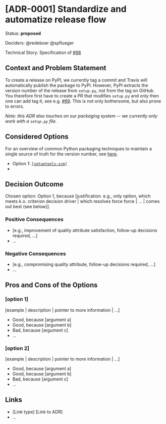 # [ADR-0001] Standardize and automatize release flow

Status: **proposed**

Deciders: @redeboer @spflueger

Technical Story: Specification of [#68](https://github.com/ComPWA/expertsystem/issues/68)

## Context and Problem Statement

To create a release on PyPI, we currently tag a commit and Travis will automatically publish the package to PyPI. However, PyPI extracts the version number of the release from `setup.py`, not from the tag on GitHub. You therefore first have to create a PR that modifies `setup.py` and only then one can add tag it, see e.g. [#69](https://github.com/ComPWA/expertsystem/pull/69). This is not only bothersome, but also prone to errors.

*Note: this ADR also touches on our packaging system -- we currently only work with a `setup.py` file.*

## Considered Options

For an overview of common Python packaging techniques to maintain a single source of truth for the version number, see [here](https://packaging.python.org/guides/single-sourcing-package-version/).

* Option 1: [`[setuptools-scm]`](https://pypi.org/project/setuptools-scm/)
*

## Decision Outcome

Chosen option: Option 1, because [justification. e.g., only option, which meets k.o. criterion decision driver | which resolves force force | … | comes out best (see below)].

### Positive Consequences <!-- optional -->

* [e.g., improvement of quality attribute satisfaction, follow-up decisions required, …]
* …

### Negative Consequences <!-- optional -->

* [e.g., compromising quality attribute, follow-up decisions required, …]
* …

## Pros and Cons of the Options <!-- optional -->

### [option 1]

[example | description | pointer to more information | …] <!-- optional -->

* Good, because [argument a]
* Good, because [argument b]
* Bad, because [argument c]
* … <!-- numbers of pros and cons can vary -->

### [option 2]

[example | description | pointer to more information | …] <!-- optional -->

* Good, because [argument a]
* Good, because [argument b]
* Bad, because [argument c]
* … <!-- numbers of pros and cons can vary -->

## Links <!-- optional -->

* [Link type] [Link to ADR] <!-- example: Refined by [ADR-0005](0005-example.md) -->
* … <!-- numbers of links can vary -->
